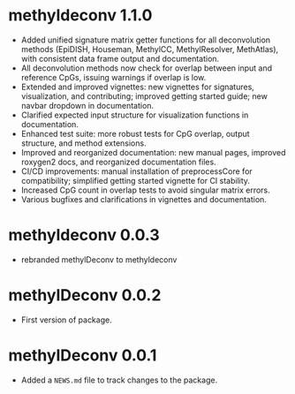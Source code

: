 # methyldeconv 1.1.0

* Added unified signature matrix getter functions for all deconvolution methods (EpiDISH, Houseman, MethylCC, MethylResolver, MethAtlas), with consistent data frame output and documentation.
* All deconvolution methods now check for overlap between input and reference CpGs, issuing warnings if overlap is low.
* Extended and improved vignettes: new vignettes for signatures, visualization, and contributing; improved getting started guide; new navbar dropdown in documentation.
* Clarified expected input structure for visualization functions in documentation.
* Enhanced test suite: more robust tests for CpG overlap, output structure, and method extensions.
* Improved and reorganized documentation: new manual pages, improved roxygen2 docs, and reorganized documentation files.
* CI/CD improvements: manual installation of preprocessCore for compatibility; simplified getting started vignette for CI stability.
* Increased CpG count in overlap tests to avoid singular matrix errors.
* Various bugfixes and clarifications in vignettes and documentation.

# methyldeconv 0.0.3

* rebranded methylDeconv to methyldeconv

# methylDeconv 0.0.2

* First version of package.

# methylDeconv 0.0.1

* Added a `NEWS.md` file to track changes to the package.
